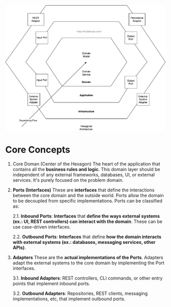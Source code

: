 <img src="hexagonal-architecture-ddd.png">

# Core Concepts

1. Core Doman (Center of the Hexagon)
   The heart of the application that contains all the **business rules and logic**. This domain layer should be
   independent of any external frameworks, databases, UI, or external services. It's purely focused on the problem
   domain.

2. **Ports (Interfaces)**
   These are **interfaces** that define the interactions between the core domain and the outside world. Ports allow
   the domain to be decoupled from specific implementations. Ports can be classified as:

   2.1. **Inbound Ports**: **Interfaces** that **define the ways external systems (ex.: UI, REST controllers) can interact
        with the domain**. These can be use case-driven interfaces.

   2.2. **Outbound Ports**: **Interfaces** that define **how the domain interacts with external systems (ex.: databases,
        messaging services, other APIs)**.

3. **Adapters**
   These are the **actual implementations of the Ports**. Adapters adapt the external systems to the core domain
   by implementing the Port interfaces.

   3.1. **Inbound Adapters**: REST controllers, CLI commands, or other entry points that implement inbound ports.
   
   3.2. **Outbound Adapters**: Repositories, REST clients, messaging implementations, etc, that implement outbound ports.